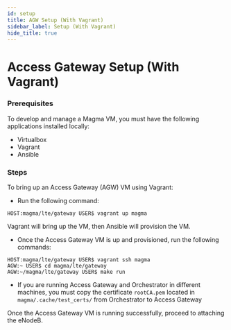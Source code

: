 ```yaml
---
id: setup
title: AGW Setup (With Vagrant)
sidebar_label: Setup (With Vagrant)
hide_title: true
---
```

# Access Gateway Setup (With Vagrant)
### Prerequisites
To develop and manage a Magma VM, you must have the following applications installed locally:

* Virtualbox
*  Vagrant
* Ansible

### Steps

To bring up an Access Gateway (AGW) VM using Vagrant:

* Run the following command:

``HOST:magma/lte/gateway USER$ vagrant up magma``

Vagrant will bring up the VM, then Ansible will provision the VM.


* Once the Access Gateway VM is up and provisioned, run the following commands:

``HOST:magma/lte/gateway USER$ vagrant ssh magma``<br>
``AGW:~ USER$ cd magma/lte/gateway``<br>
``AGW:~/magma/lte/gateway USER$ make run``

* If you are running Access Gateway and Orchestrator in different machines, you must copy the certificate `rootCA.pem` located in `magma/.cache/test_certs/` from Orchestrator to Access Gateway

Once the Access Gateway VM is running successfully, proceed to attaching the eNodeB.
